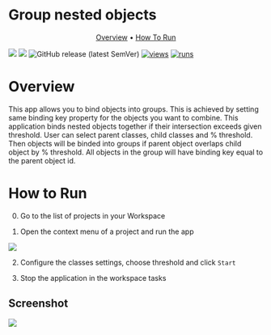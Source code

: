 # Group nested objects

<p align="center">
  <a href="#Overview">Overview</a> •
  <a href="#How-To-Run">How To Run</a> 
</p>

[![](https://img.shields.io/badge/supervisely-ecosystem-brightgreen)](https://ecosystem.supervise.ly/apps/supervisely-ecosystem/bind-nested-objects-into-groups)
[![](https://img.shields.io/badge/slack-chat-green.svg?logo=slack)](https://supervise.ly/slack)
![GitHub release (latest SemVer)](https://img.shields.io/github/v/release/supervisely-ecosystem/bind-nested-objects-into-groups)
[![views](https://app.supervise.ly/img/badges/views/supervisely-ecosystem/bind-nested-objects-into-groups)](https://supervise.ly)
[![runs](https://app.supervise.ly/img/badges/runs/supervisely-ecosystem/bind-nested-objects-into-groups)](https://supervise.ly)

</div>

# Overview

This app allows you to bind objects into groups. This is achieved by setting same binding key property for the objects you want to combine.
This application binds nested objects together if their intersection exceeds given threshold. User can select parent classes, child classes and % threshold. Then objects will be binded into groups if parent object overlaps child object by % threshold. All objects in the group will have binding key equal to the parent object id.

# How to Run

0. Go to the list of projects in your Workspace

1. Open the context menu of a project and run the app

<img src="https://user-images.githubusercontent.com/115161827/209393639-1eb69ed0-e532-4288-96af-06b4473eacc7.gif">

2. Configure the classes settings, choose threshold and click `Start`

3. Stop the application in the workspace tasks

## Screenshot

<img src="https://user-images.githubusercontent.com/115161827/211062393-6cacb72c-27bc-4429-97f2-519e4d414709.png">


